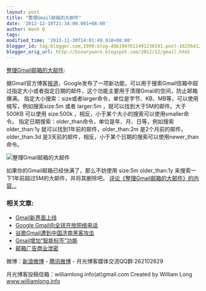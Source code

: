 ```yaml
---
layout: post
title: "整理Gmail邮箱的大邮件"
date: '2012-12-10T21:34:00.001+08:00'
author: Wenh Q
tags:
modified_time: '2013-11-30T14:01:49.918+08:00'
blogger_id: tag:blogger.com,1999:blog-4961947611491238191.post-1625641234156177551
blogger_orig_url: http://binaryware.blogspot.com/2012/12/gmail.html
---
```

[整理Gmail邮箱的大邮件](http://www.williamlong.info/archives/3296.html):

据Gmail官方博客[报道](http://gmailblog.blogspot.com/2012/11/search-for-emails-by-size-and-more-in.html)，Google发布了一项新功能，可以用于搜索Gmail信箱中超过指定大小或者指定日期的邮件，这个功能主要用于清理Gmail的空间，防止邮箱爆满。
指定大小搜索：size或者larger命令，单位是字节、KB、MB等，可以使用缩写，例如搜索size:5m
或者 larger:5m ，就可以找到大于5M的邮件。大于 500KB 可以使用 size:500k
，相反，小于某个大小的搜索可以使用smaller命令。
指定日期搜索：older_than命令，单位是年、月、日等，例如搜索
older_than:1y 就可以找到1年前的邮件，older_than:2m
是2个月前的邮件，older_than:3d
是3天前的邮件，相反，小于某个日期的搜索可以使用newer_than命令。

![整理Gmail邮箱的大邮件](http://download.williamlong.info/upload/3296_1.jpg)

如果你的Gmail邮箱已经快满了，那么不妨使用 size:5m older_than:1y
来搜索一下1年前超过5M的大邮件，并将其删除吧。
[评论《整理Gmail邮箱的大邮件》的内容...](http://www.williamlong.info/archives/3296.html)

### 相关文章:

-   [Gmail新界面上线](http://www.williamlong.info/archives/2874.html)
-   [Google
    Gmail向全球开放网络电话](http://www.williamlong.info/archives/2760.html)
-   [谷歌Gmail遭到中国济南黑客攻击](http://www.williamlong.info/archives/2684.html)
-   [Gmail增加“智能标签”功能](http://www.williamlong.info/archives/2571.html)
-   [邮箱广告商业泄密](http://www.williamlong.info/archives/2145.html)


微博：[新浪微博](http://weibo.com/williamlong) -
[腾讯微博](http://t.qq.com/williamlong) - 月光博客媒体交流QQ群:262102629

月光博客投稿信箱：williamlong.info(at)gmail.com
Created by William Long www.williamlong.info
